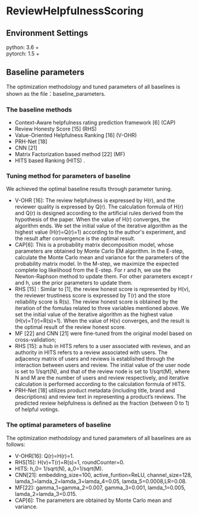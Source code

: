 # ReviewHelpfulnessScoring  

## Environment Settings  
python: 3.6 +  
pytorch: 1.5 +  


## Baseline parameters
The optimization methodology and tuned parameters of all baselines is shown as the file：baseline_parameters.
### The baseline methods
* Context-Aware helpfulness rating prediction framework [6] (CAP) 
* Review Honesty Score [15] (RHS)   
* Value-Oriented Helpfulness Ranking [16] (V-OHR) 
* PRH-Net [18]
* CNN [21] 
* Matrix Factorization based method [22] (MF) 
 * HITS based Ranking (HITS) . 

### Tuning method for parameters of baseline
We achieved the optimal baseline results through parameter tuning.   
* V-OHR [16]: The review helpfulness is expressed by H(r), and the reviewer quality is expressed by Q(r). The calculation formula of H(r) and Q(r) is designed according to the artificial rules derived from the hypothesis of the paper. When the value of H(r) converges, the algorithm ends. We set the initial value of the iterative algorithm as the highest value (H(r)=Q(r)=1) according to the author's experiment, and the result after convergence is the optimal result.  
* CAP[6]: This is a probability matrix decomposition model, whose parameters are obtained by Monte Carlo EM algorithm. In the E-step, calculate the Monte Carlo mean and variance for the parameters of the probability matrix model. In the M-step, we maximize the expected complete log likelihood from the E-step. For r and h, we use the Newton-Raphson method to update them. For other parameters except r and h, use the prior parameters to update them.
* RHS [15] : Similar to [1], the review honest score is represented by H(v), the reviewer trustiness score is expressed by T(r) and the store reliability score is R(s). The review honest score is obtained by the iteration of the fomulas related to three variables mentioned above. We set the initial value of the iterative algorithm as the highest value (H(v)=T(r)=R(s)=1). When the value of H(v) converges, and the result is the optimal result of the review honest score.
* MF [22] and CNN [21] were fine-tuned from the original model based on cross-validation;
* RHS [15]: a hub in HITS refers to a user associated with reviews, and an authority in HITS refers to a review associated with users. The adjacency matrix of users and reviews is established through the interaction between users and review. The initial value of the user node is set to 1/sqrt(N), and that of the review node is set to 1/sqrt(M), where N and M are the number of users and review respectively, and iterative calculation is performed according to the calculation formula of HITS.
* PRH-Net [18] utilizes product metadata (including title, brand and descriptions) and review text in representing a product’s reviews. The predicted review helpfulness is defined as the fraction (between 0 to 1) of helpful votings.

### The optimal parameters of baseline
The optimization methodology and tuned parameters of all baselines are as follows:  
* V-OHR[16]: Q(r)=H(r)=1.  
* RHS[15]: H(v)=T(r)=R(s)=1, roundCounter=0.  
* HITS: h_0= 1/sqrt(N), a_0=1/sqrt(M).  
* CNN[21]: embedding_size=100, active_funtion=ReLU, channel_size=128, lamda_1=lamda_2=lamda_3=lamda_4=0.05, lamda_5=0.0008,LR=0.08.  
* MF[22]: gamma_1=gamma_2=0.007, gamma_3=0.001, lamda_1=0.005, lamda_2=lamda_3=0.015.  
* CAP[6]: The parameters are obtained by Monte Carlo mean and variance.  

